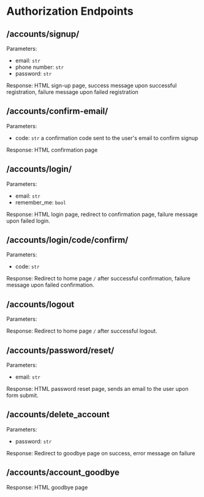 # Authorization Endpoints

## /accounts/signup/

Parameters:

- email: `str`
- phone number: `str`
- password: `str`

Response: HTML sign-up page, success message upon successful registration, failure message upon failed registration

## /accounts/confirm-email/

Parameters:

- code: `str` a confirmation code sent to the user's email to confirm signup

Response: HTML confirmation page

## /accounts/login/

Parameters:

- email: `str`
- remember_me: `bool`

Response: HTML login page, redirect to confirmation page, failure message upon failed login.

## /accounts/login/code/confirm/

Parameters:

- code: `str`

Response: Redirect to home page `/` after successful confirmation, failure message upon failed confirmation.

## /accounts/logout

Parameters:

Response: Redirect to home page `/` after successful logout.

## /accounts/password/reset/

Parameters:

- email: `str`

Response: HTML password reset page, sends an email to the user upon form submit.

## /accounts/delete_account

Parameters:

- password: `str`

Response: Redirect to goodbye page on success, error message on failure

## /accounts/account_goodbye

Response: HTML goodbye page
